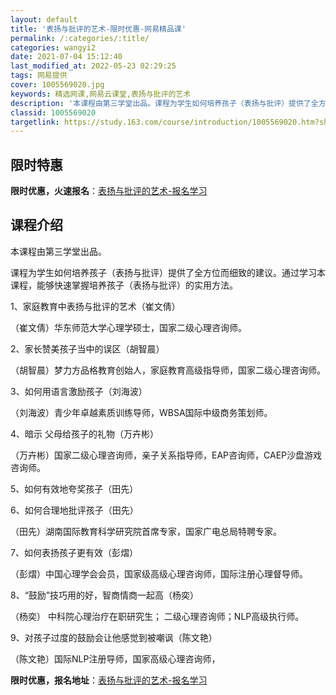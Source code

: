 ```yaml
---
layout: default
title: '表扬与批评的艺术-限时优惠-网易精品课'
permalink: /:categories/:title/
categories: wangyi2
date: 2021-07-04 15:12:40
last_modified_at: 2022-05-23 02:29:25
tags: 网易提供
cover: 1005569020.jpg
keywords: 精选网课,网易云课堂,表扬与批评的艺术
description: '本课程由第三学堂出品。课程为学生如何培养孩子（表扬与批评）提供了全方位而细致的建议。通过学习本课程，能够快速掌握培养孩子'
classid: 1005569020
targetlink: https://study.163.com/course/introduction/1005569020.htm?share=1&shareId=1025206652&utm_campaign=share&utm_medium=iphoneShare&utm_source=&utm_u=1025206652
---
```


## 限时特惠

**限时优惠，火速报名**：[表扬与批评的艺术-报名学习](https://study.163.com/course/introduction/1005569020.htm?share=1&shareId=1025206652&utm_campaign=share&utm_medium=iphoneShare&utm_source=&utm_u=1025206652)

## 课程介绍

本课程由第三学堂出品。

课程为学生如何培养孩子（表扬与批评）提供了全方位而细致的建议。通过学习本课程，能够快速掌握培养孩子（表扬与批评）的实用方法。



1、家庭教育中表扬与批评的艺术（崔文倩）

（崔文倩）华东师范大学心理学硕士，国家二级心理咨询师。



2、家长赞美孩子当中的误区（胡智晨）

（胡智晨）梦力方品格教育创始人，家庭教育高级指导师，国家二级心理咨询师。



3、如何用语言激励孩子（刘海波）

（刘海波）青少年卓越素质训练导师，WBSA国际中级商务策划师。



4、暗示 父母给孩子的礼物（万卉彬）

（万卉彬）国家二级心理咨询师，亲子关系指导师，EAP咨询师，CAEP沙盘游戏咨询师。



5、如何有效地夸奖孩子（田先）

6、如何合理地批评孩子（田先）

（田先）湖南国际教育科学研究院首席专家，国家广电总局特聘专家。



7、如何表扬孩子更有效（彭熠）

（彭熠）中国心理学会会员，国家级高级心理咨询师，国际注册心理督导师。



8、“鼓励”技巧用的好，智商情商一起高（杨奕）

（杨奕） 中科院心理治疗在职研究生； 二级心理咨询师；NLP高级执行师。



9、对孩子过度的鼓励会让他感觉到被嘲讽（陈文艳）

（陈文艳）国际NLP注册导师，国家高级心理咨询师，

**限时优惠，报名地址**：[表扬与批评的艺术-报名学习](https://study.163.com/course/introduction/1005569020.htm?share=1&shareId=1025206652&utm_campaign=share&utm_medium=iphoneShare&utm_source=&utm_u=1025206652)

